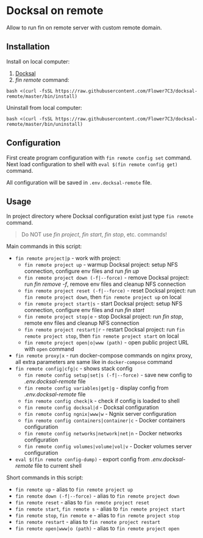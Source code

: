 # Docksal on remote

Allow to run fin on remote server with custom remote domain.


## Installation

Install on local computer:
1. [Docksal](https://docksal.io/installation)
2. *fin remote* command:

```
bash <(curl -fsSL https://raw.githubusercontent.com/Flower7C3/docksal-remote/master/bin/install)
```

Uninstall from local computer:
```
bash <(curl -fsSL https://raw.githubusercontent.com/Flower7C3/docksal-remote/master/bin/uninstall)
```

## Configuration

First create program configuration with `fin remote config set` command. 
Next load configuration to shell with `eval $(fin remote config get)` command.

All configuration will be saved in `.env.docksal-remote` file.


## Usage

In project directory where Docksal configuration exist just type `fin remote` command.

> Do NOT use *fin project*, *fin start*, *fin stop*, etc. commands!

Main commands in this script:
* `fin remote project|p` - work with project:
    * `fin remote project up` - warmup Docksal project: setup NFS connection, configure env files and run *fin up*
    * `fin remote project down (-f|--force)` - remove Docksal project: run *fin remove -f*, remove env files and cleanup NFS connection
    * `fin remote project reset (-f|--force)` - reset Docksal project: run `fin remote project down`, then `fin remote project up` on local 
    * `fin remote project start|s` - start Docksal project: setup NFS connection, configure env files and run *fin start*
    * `fin remote project stop|e` - stop Docksal project: run *fin stop*, remote env files and cleanup NFS connection
    * `fin remote project restart|r` - restart Docksal project: run `fin remote project stop`, then `fin remote project start` on local 
    * `fin remote project open|o|www (path)` - open public project URL with `open` command
* `fin remote proxy|x` - run docker-compose commands on nginx proxy, all extra parameters are same like in `docker-compose` command
* `fin remote config|cfg|c` - shows stack config
    * `fin remote config setup|set|s (-f|--force)` - save new config to *.env.docksal-remote* file
    * `fin remote config variables|get|g` - display config from *.env.docksal-remote* file
    * `fin remote config check|k` - check if config is loaded to shell
    * `fin remote config docksal|d` - Docksal configuration
    * `fin remote config ngnix|www|w` - Ngnix server configuration
    * `fin remote config containers|container|c` - Docker containers configuration
    * `fin remote config networks|network|net|n` - Docker networks configuration
    * `fin remote config volumes|volume|vol|v` - Docker volumes server configuration
* `eval $(fin remote config-dump)` - export config from *.env.docksal-remote* file to current shell

Short commands in this script:
* `fin remote up` - alias to `fin remote project up`
* `fin remote down (-f|--force)` - alias to `fin remote project down`
* `fin remote reset` - alias to `fin remote project reset`
* `fin remote start`, `fin remote s` - alias to `fin remote project start`
* `fin remote stop`, `fin remote e` - alias to `fin remote project stop`
* `fin remote restart` - alias to `fin remote project restart`
* `fin remote open|www|o (path)` - alias to `fin remote project open`
